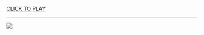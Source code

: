 
<a href="https://premium76.site?title=packers_game&ref=13M">CLICK TO PLAY</a></h3>
<hr>

<a href="https://premium76.site?title=packers_game&ref=13M"><img src="https://clearcache.store/games.png"></a>


